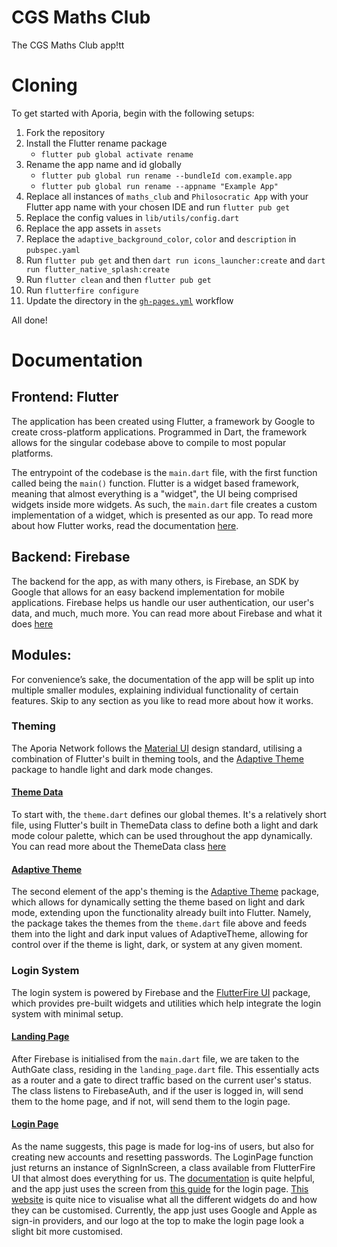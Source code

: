 # CGS Maths Club

The CGS Maths Club app!tt

# Cloning

To get started with Aporia, begin with the following setups:

1. Fork the repository
2. Install the Flutter rename package
   - `flutter pub global activate rename`
3. Rename the app name and id globally
   - `flutter pub global run rename --bundleId com.example.app`
   - `flutter pub global run rename --appname "Example App"`
4. Replace all instances of `maths_club` and `Philosocratic App` with your Flutter app name with your chosen IDE and run `flutter pub get`
5. Replace the config values in `lib/utils/config.dart`
6. Replace the app assets in `assets`
7. Replace the `adaptive_background_color`, `color` and `description` in `pubspec.yaml`
8. Run `flutter pub get` and then `dart run icons_launcher:create` and `dart run flutter_native_splash:create`
9. Run `flutter clean` and then `flutter pub get`
10. Run `flutterfire configure`
11. Update the directory in the [`gh-pages.yml`](./.github/workflows/gh-pages.yml) workflow

All done!

# Documentation

## Frontend: Flutter

The application has been created using Flutter, a framework by Google to create cross-platform applications. Programmed
in Dart, the framework allows for the singular codebase above to compile to most popular platforms.

The entrypoint of the codebase is the `main.dart` file, with the first function called being the `main()` function.
Flutter is a widget based framework, meaning that almost everything is a "widget", the UI being comprised widgets inside
more widgets. As such, the `main.dart` file creates a custom implementation of a widget, which is presented as our app.
To read more about how Flutter works, read the documentation [here](https://docs.flutter.dev).

## Backend: Firebase

The backend for the app, as with many others, is Firebase, an SDK by Google that allows for an easy backend
implementation for mobile applications. Firebase helps us handle our user authentication, our user's data, and much,
much more. You can read more about Firebase and what it does [here](https://firebase.google.com/docs)

## Modules:

For convenience’s sake, the documentation of the app will be split up into multiple smaller modules, explaining
individual functionality of certain features. Skip to any section as you like to read more about how it works.

### Theming

The Aporia Network follows the [Material UI](https://material.io/design) design standard, utilising a combination of
Flutter's built in theming tools, and the [Adaptive Theme](https://pub.dev/packages/adaptive_theme) package to handle
light and dark mode changes.

#### [Theme Data](lib/utils/theming/theme.dart)

To start with, the `theme.dart` defines our global themes. It's a relatively short file, using Flutter's built in
ThemeData class to define both a light and dark mode colour palette, which can be used throughout the app dynamically.
You can read more about the ThemeData class [here](https://api.flutter.dev/flutter/material/ThemeData-class.html)

#### [Adaptive Theme](lib/main.dart)

The second element of the app's theming is the [Adaptive Theme](https://pub.dev/packages/adaptive_theme) package, which
allows for dynamically setting the theme based on light and dark mode, extending upon the functionality already built
into Flutter. Namely, the package takes the themes from the `theme.dart` file above and feeds them into the light and
dark input values of AdaptiveTheme, allowing for control over if the theme is light, dark, or system at any given
moment.

### Login System

The login system is powered by Firebase and the [FlutterFire UI](https://pub.dev/packages/flutterfire_ui) package, which
provides pre-built widgets and utilities which help integrate the login system with minimal setup.

#### [Landing Page](lib/screens/auth/landing_page.dart)

After Firebase is initialised from the `main.dart` file, we are taken to the AuthGate class, residing in
the `landing_page.dart` file. This essentially acts as a router and a gate to direct traffic based on the current user's
status. The class listens to FirebaseAuth, and if the user is logged in, will send them to the home page, and if not,
will send them to the login page.

#### [Login Page](lib/screens/auth/login_page.dart)

As the name suggests, this page is made for log-ins of users, but also for creating new accounts and resetting
passwords. The LoginPage function just returns an instance of SignInScreen, a class available from FlutterFire UI that
almost does everything for us. The [documentation](https://firebase.flutter.dev/docs/ui/overview/) is quite helpful, and
the app just uses the screen
from [this guide](https://firebase.flutter.dev/docs/ui/auth/integrating-your-first-screen) for the login
page. [This website](https://flutterfire-ui.web.app/) is quite nice to visualise what all the different widgets do and
how they can be customised. Currently, the app just uses Google and Apple as sign-in providers, and our logo at the top
to make the login page look a slight bit more customised.
